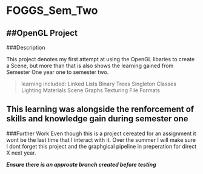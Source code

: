 # FOGGS_Sem_Two

##OpenGL Project
---
###Description

This project denotes my first attempt at using the OpenGL libaries to create a Scene, but more than that is also shows the learning gained from Semester One year one to semester two.

> learning included:
> Linked Lists
> Binary Trees
> Singleton Classes
> Lighting
> Materials
> Scene Graphs
> Texturing
> File Formats

This learning was alongside the renforcement of skills and knowledge gain during semester one
---

###Further Work
Even though this is a project cereated for an assignment it wont be the last time that I interact with it. Over the summer I will make sure I dont forget this project and the graphgical pipeline in preperation for direct X next year.

***Ensure there is an approate branch created before testing***

